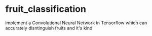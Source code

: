 # fruit_classification
implement a Convolutional Neural Network in Tensorflow which can accurately disntinguish fruits and it's kind
